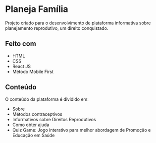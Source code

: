 # Planeja Família

Projeto criado para o desenvolvimento de plataforma informativa sobre planejamento reprodutivo, um direito conquistado. 

## Feito com

- HTML
- CSS
- React JS
- Método Mobile First

## Conteúdo

O conteúdo da plataforma é dividido em:

- Sobre
- Métodos contraceptivos
- Informativos sobre Direitos Reprodutivos
- Como obter ajuda
- Quiz Game: Jogo interativo para melhor abordagem de Promoção e Educação em Saúde
